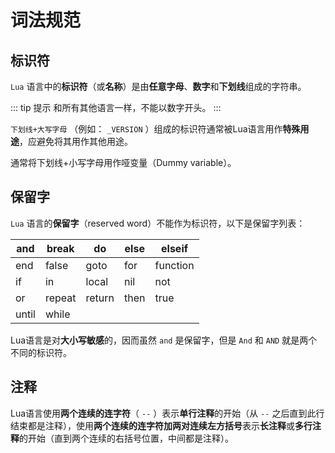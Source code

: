 # 词法规范

## 标识符

`Lua` 语言中的**标识符**（或**名称**）是由**任意字母**、**数字**和**下划线**组成的字符串。

::: tip 提示
和所有其他语言一样，不能以数字开头。
:::

`下划线+大写字母` （例如： `_VERSION` ）组成的标识符通常被Lua语言用作**特殊用途**，应避免将其用作其他用途。

通常将下划线+小写字母用作哑变量（Dummy variable）。

## 保留字

`Lua` 语言的**保留字**（reserved word）不能作为标识符，以下是保留字列表：

|and|break|do|else|elseif|
|-----|-----|-----|-----|-----|
|end|false|goto|for|function|
|if|in|local|nil|not|
|or|repeat|return|then|true|
|until|while|

Lua语言是对**大小写敏感**的，因而虽然 `and` 是保留字，但是 `And` 和 `AND` 就是两个不同的标识符。

## 注释

Lua语言使用**两个连续的连字符**（ `--` ）表示**单行注释**的开始（从 `--` 之后直到此行结束都是注释），使用**两个连续的连字符加两对连续左方括号**表示**长注释**或**多行注释**的开始（直到两个连续的右括号位置，中间都是注释）。
